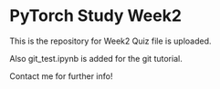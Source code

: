 # PyTorch Study Week2
This is the repository for Week2
Quiz file is uploaded.  

Also git_test.ipynb is added for the git tutorial.

Contact me for further info!
